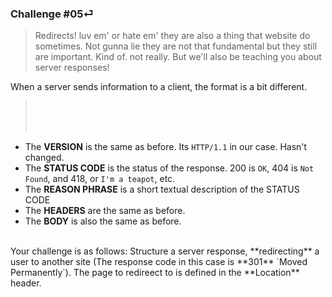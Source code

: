 ### Challenge #05⏎

> Redirects! luv em' or hate em' they are also a thing that website do sometimes. Not gunna lie they are not that fundamental but they still are important. Kind of. not really. But we'll also be teaching you about server responses!

When a server sends information to a client, the format is a bit different.

> <VERSION> <STATUS CODE> <REASON PHRASE><br>
> <HEADERS><br><br>
> <BODY>

- The **VERSION** is the same as before. Its `HTTP/1.1` in our case. Hasn't changed.
- The **STATUS CODE** is the status of the response. 200 is `OK`, 404 is `Not Found`, and 418, or `I'm a teapot`, etc.
- The **REASON PHRASE** is a short textual description of the STATUS CODE
- The **HEADERS** are the same as before.
- The **BODY** is also the same as before.

<br/>
Your challenge is as follows: Structure a server response, **redirecting** a user to another site (The response code in this case is **301** `Moved Permanently`). The page to redireect to is defined in the **Location** header.
